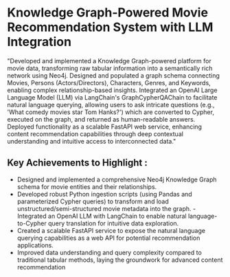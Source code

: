 # Knowledge Graph-Powered Movie Recommendation System with LLM Integration
"Developed and implemented a Knowledge Graph-powered platform for movie data, transforming raw tabular information into a semantically rich network using Neo4j. Designed and populated a graph schema connecting Movies, Persons (Actors/Directors), Characters, Genres, and Keywords, enabling complex relationship-based insights. Integrated an OpenAI Large Language Model (LLM) via LangChain's GraphCypherQAChain to facilitate natural language querying, allowing users to ask intricate questions (e.g., 'What comedy movies star Tom Hanks?') which are converted to Cypher, executed on the graph, and returned as human-readable answers. Deployed functionality as a scalable FastAPI web service, enhancing content recommendation capabilities through deep contextual understanding and intuitive access to interconnected data."

## Key Achievements to Highlight :

- Designed and implemented a comprehensive Neo4j Knowledge Graph schema for movie entities and their relationships.
- Developed robust Python ingestion scripts (using Pandas and parameterized Cypher queries) to transform and load unstructured/semi-structured movie metadata into the graph.
-Integrated an OpenAI LLM with LangChain to enable natural language-to-Cypher query translation for intuitive data exploration.
- Created a scalable FastAPI service to expose the natural language querying capabilities as a web API for potential recommendation applications.
- Improved data understanding and query complexity compared to traditional tabular methods, laying the groundwork for advanced content recommendation
